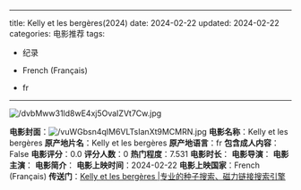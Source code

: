 
---
title: Kelly et les bergères(2024)
date: 2024-02-22
updated: 2024-02-22
categories: 电影推荐
tags:

- 纪录

- French (Français)
- fr
---

<img src="https://image.tmdb.org/t/p/original/dvbMww31ld8wE4xj5OvaIZVt7Cw.jpg" alt="/dvbMww31ld8wE4xj5OvaIZVt7Cw.jpg" title="/dvbMww31ld8wE4xj5OvaIZVt7Cw.jpg">

**电影封面**：<img src="https://image.tmdb.org/t/p/w200/vuWGbsn4qIM6VLTsIanXt9MCMRN.jpg" alt="/vuWGbsn4qIM6VLTsIanXt9MCMRN.jpg" title="/vuWGbsn4qIM6VLTsIanXt9MCMRN.jpg">
**电影名称**：Kelly et les bergères
**原产地片名**：Kelly et les bergères
**原产地语言**：fr
**包含成人内容**：False
**电影评分**：0.0
**评分人数**：0
**热门程度**：7.531
**电影时长**：
**电影导演**：
**电影主演**：
**电影简介**：
**电影上映时间**：2024-02-22
**电影上映国家**：French (Français)
**传送门**：[Kelly et les bergères |专业的种子搜索、磁力链接搜索引擎](https://movie.amd794.com:2083/?search=Kelly%20et%20les%20berg%C3%A8res&ordering=&mode=match_phrase&page_size=10&page=1)

